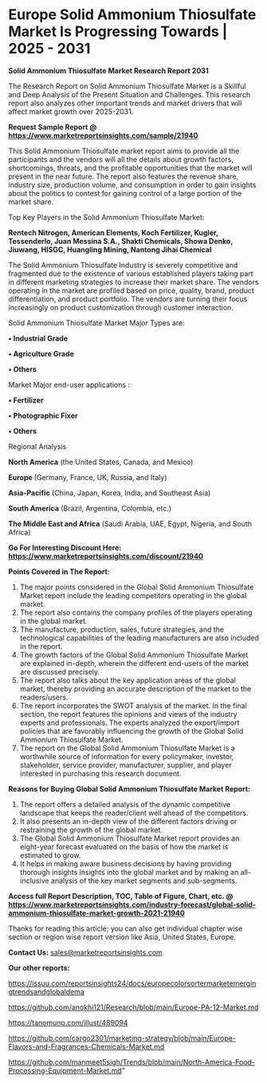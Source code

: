 # Europe Solid Ammonium Thiosulfate Market Is Progressing Towards | 2025 - 2031

<strong>Solid Ammonium Thiosulfate Market Research Report 2031</strong>

The Research Report on Solid Ammonium Thiosulfate Market is a Skillful and Deep Analysis of the Present Situation and Challenges. This research report also analyzes other important trends and market drivers that will affect market growth over 2025-2031.

<strong>Request Sample Report @ <a href=https://www.marketreportsinsights.com/sample/21940>https://www.marketreportsinsights.com/sample/21940</a></strong>

This Solid Ammonium Thiosulfate market report aims to provide all the participants and the vendors will all the details about growth factors, shortcomings, threats, and the profitable opportunities that the market will present in the near future. The report also features the revenue share, industry size, production volume, and consumption in order to gain insights about the politics to contest for gaining control of a large portion of the market share.

Top Key Players in the Solid Ammonium Thiosulfate Market:

<strong>Rentech Nitrogen, American Elements, Koch Fertilizer, Kugler, Tessenderlo, Juan Messina S.A., Shakti Chemicals, Showa Denko, Jiuwang, HISGC, Huangling Mining, Nantong Jihai Chemical</strong>

The Solid Ammonium Thiosulfate Industry is severely competitive and fragmented due to the existence of various established players taking part in different marketing strategies to increase their market share. The vendors operating in the market are profiled based on price, quality, brand, product differentiation, and product portfolio. The vendors are turning their focus increasingly on product customization through customer interaction.

Solid Ammonium Thiosulfate Market Major Types are:

<strong>• Industrial Grade

• Agriculture Grade

• Others</strong>

Market Major end-user applications :

<strong>• Fertilizer

• Photographic Fixer

• Others</strong>

Regional Analysis

</u><strong><b>North America</b></strong> (the United States, Canada, and Mexico)

<strong><b>Europe </b></strong>(Germany, France, UK, Russia, and Italy)

<strong><b>Asia-Pacific</b></strong> (China, Japan, Korea, India, and Southeast Asia)

<strong><b>South America</b></strong> (Brazil, Argentina, Colombia, etc.)

<strong><b>The Middle East and Africa</b></strong> (Saudi Arabia, UAE, Egypt, Nigeria, and South Africa)

<strong>Go For Interesting Discount Here: <a href=https://www.marketreportsinsights.com/discount/21940>https://www.marketreportsinsights.com/discount/21940</a></strong>

<strong>Points Covered in The Report:</strong>
<ol>
  <li>The major points considered in the Global Solid Ammonium Thiosulfate Market report include the leading competitors operating in the global market.</li>
  <li>The report also contains the company profiles of the players operating in the global market.</li>
  <li>The manufacture, production, sales, future strategies, and the technological capabilities of the leading manufacturers are also included in the report.</li>
  <li>The growth factors of the Global Solid Ammonium Thiosulfate Market are explained in-depth, wherein the different end-users of the market are discussed precisely.</li>
  <li>The report also talks about the key application areas of the global market, thereby providing an accurate description of the market to the readers/users.</li>
  <li>The report incorporates the SWOT analysis of the market. In the final section, the report features the opinions and views of the industry experts and professionals. The experts analyzed the export/import policies that are favorably influencing the growth of the Global Solid Ammonium Thiosulfate Market.</li>
  <li>The report on the Global Solid Ammonium Thiosulfate Market is a worthwhile source of information for every policymaker, investor, stakeholder, service provider, manufacturer, supplier, and player interested in purchasing this research document.</li>
</ol>
<strong>Reasons for Buying Global Solid Ammonium Thiosulfate Market Report:</strong>

<ol>
  <li>The report offers a detailed analysis of the dynamic competitive landscape that keeps the reader/client well ahead of the competitors.</li>
  <li>It also presents an in-depth view of the different factors driving or restraining the growth of the global market.</li>
  <li>The Global Solid Ammonium Thiosulfate Market report provides an eight-year forecast evaluated on the basis of how the market is estimated to grow.</li>
  <li>It helps in making aware business decisions by having providing thorough insights insights into the global market and by making an all-inclusive analysis of the key market segments and sub-segments.</li>
</ol>
<strong>Access full Report Description, TOC, Table of Figure, Chart, etc. @ <a href=https://www.marketreportsinsights.com/industry-forecast/global-solid-ammonium-thiosulfate-market-growth-2021-21940>https://www.marketreportsinsights.com/industry-forecast/global-solid-ammonium-thiosulfate-market-growth-2021-21940</a></strong>


Thanks for reading this article; you can also get individual chapter wise section or region wise report version like Asia, United States, Europe.

<strong>Contact Us:</strong>
sales@marketreportsinsights.com

<strong>Our other reports:</strong>

<a href=https://issuu.com/reportsinsights24/docs/europecolorsortermarketemergingtrendsandglobaldema>https://issuu.com/reportsinsights24/docs/europecolorsortermarketemergingtrendsandglobaldema</a>

<a href=https://github.com/anokhi121/Research/blob/main/Europe-PA-12-Market.md>https://github.com/anokhi121/Research/blob/main/Europe-PA-12-Market.md</a>

<a href=https://tanomuno.com/illust/489094>https://tanomuno.com/illust/489094</a>

<a href=https://github.com/cargo2301/marketing-strategy/blob/main/Europe-Flavors-and-Fragrances-Chemicals-Market.md>https://github.com/cargo2301/marketing-strategy/blob/main/Europe-Flavors-and-Fragrances-Chemicals-Market.md</a>

<a href=https://github.com/manmeet5sigh/Trends/blob/main/North-America-Food-Processing-Equipment-Market.md>https://github.com/manmeet5sigh/Trends/blob/main/North-America-Food-Processing-Equipment-Market.md</a>"
